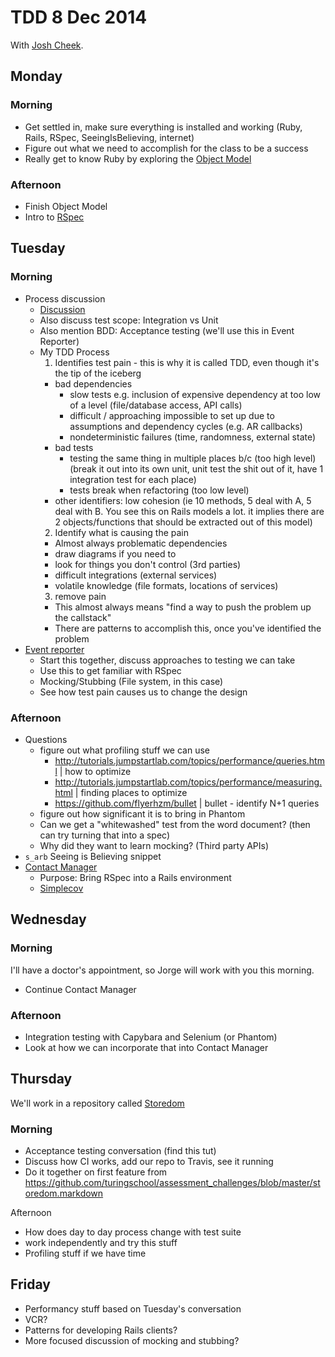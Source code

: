 TDD 8 Dec 2014
==============

With [Josh Cheek](github.com/JoshCheek/).

Monday
------

### Morning

* Get settled in, make sure everything is installed and working (Ruby, Rails, RSpec, SeeingIsBelieving, internet)
* Figure out what we need to accomplish for the class to be a success
* Really get to know Ruby by exploring the [Object Model](https://github.com/JumpstartLab/tdd-class-8-dec/blob/master/8-dec-object-model.rb)

### Afternoon

* Finish Object Model
* Intro to [RSpec](https://github.com/JumpstartLab/tdd-class-8-dec/tree/master/8-dec-playing-with-rspec)



Tuesday
-------

### Morning

* Process discussion
  * [Discussion](http://tutorials.jumpstartlab.com/topics/testing/testing_fundamentals.html)
  * Also discuss test scope: Integration vs Unit
  * Also mention BDD: Acceptance testing (we'll use this in Event Reporter)
  * My TDD Process
    1. Identifies test pain - this is why it is called TDD, even though it's the tip of the iceberg
      * bad dependencies
        * slow tests e.g. inclusion of expensive dependency at too low of a level (file/database access, API calls)
        * difficult / approaching impossible to set up due to assumptions and dependency cycles (e.g. AR callbacks)
        * nondeterministic failures (time, randomness, external state)
      * bad tests
        * testing the same thing in multiple places b/c (too high level) (break it out into its own unit, unit test the shit out of it, have 1 integration test for each place)
        * tests break when refactoring (too low level)
      * other identifiers:
        low cohesion (ie 10 methods, 5 deal with A, 5 deal with B. You see this on Rails models a lot. it implies there are 2 objects/functions that should be extracted out of this model)
    2. Identify what is causing the pain
      * Almost always problematic dependencies
      * draw diagrams if you need to
      * look for things you don't control (3rd parties)
      * difficult integrations (external services)
      * volatile knowledge (file formats, locations of services)
    3. remove pain
      * This almost always means "find a way to push the problem up the callstack"
      * There are patterns to accomplish this, once you've identified the problem
* [Event reporter](http://tutorials.jumpstartlab.com/projects/event_reporter.html)
  * Start this together, discuss approaches to testing we can take
  * Use this to get familiar with RSpec
  * Mocking/Stubbing (File system, in this case)
  * See how test pain causes us to change the design

### Afternoon

* Questions
  * figure out what profiling stuff we can use
    * http://tutorials.jumpstartlab.com/topics/performance/queries.html   | how to optimize
    * http://tutorials.jumpstartlab.com/topics/performance/measuring.html | finding places to optimize
    * https://github.com/flyerhzm/bullet                                  | bullet - identify N+1 queries
  * figure out how significant it is to bring in Phantom
  * Can we get a "whitewashed" test from the word document? (then can try turning that into a spec)
  * Why did they want to learn mocking? (Third party APIs)
* `s_arb` Seeing is Believing snippet
* [Contact Manager](http://tutorials.jumpstartlab.com/projects/contact_manager.html)
  * Purpose: Bring RSpec into a Rails environment
  * [Simplecov](http://tutorials.jumpstartlab.com/topics/internal_testing/code_coverage.html)



Wednesday
---------

### Morning

I'll have a doctor's appointment, so Jorge will work with you this morning.

* Continue Contact Manager

### Afternoon

* Integration testing with Capybara and Selenium (or Phantom)
* Look at how we can incorporate that into Contact Manager



Thursday
--------

We'll work in a repository called [Storedom](https://github.com/turingschool-examples/storedom)

### Morning

* Acceptance testing conversation (find this tut)
* Discuss how CI works, add our repo to Travis, see it running
* Do it together on first feature from https://github.com/turingschool/assessment_challenges/blob/master/storedom.markdown

Afternoon

* How does day to day process change with test suite
* work independently and try this stuff
* Profiling stuff if we have time


Friday
------

* Performancy stuff based on Tuesday's conversation
* VCR?
* Patterns for developing Rails clients?
* More focused discussion of mocking and stubbing?

